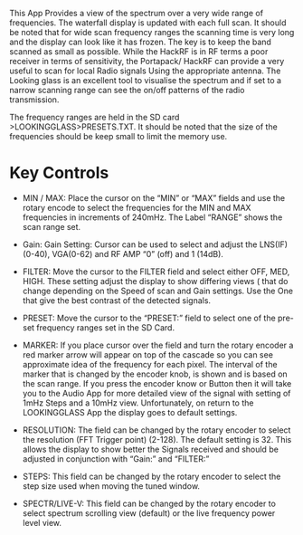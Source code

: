 This App Provides a view of the spectrum over a very wide range of frequencies. The waterfall display is updated with each full scan. It should be noted that for wide scan frequency ranges the scanning time is very long and the display can look like it has frozen. The key is to keep the band scanned as small as possible. While the HackRF is in RF terms a poor receiver in terms of sensitivity, the Portapack/ HackRF can provide a very useful to scan for local Radio signals Using the appropriate antenna. The Looking glass is an excellent tool to visualise the spectrum and if set to a narrow scanning range can see the on/off patterns of the radio transmission.

The frequency ranges are held in the SD card >LOOKINGGLASS>PRESETS.TXT. It should be noted that the size of the frequencies should be keep small to limit the memory use.

# Key Controls 
* MIN / MAX: Place the cursor on the “MIN” or “MAX” fields and use the rotary encode to select the frequencies for the MIN and MAX frequencies in increments of 240mHz. The Label “RANGE” shows the scan range set.

* Gain: Gain Setting:  Cursor can be used to select and adjust the LNS(IF) (0-40), VGA(0-62) and RF AMP “0” (off)  and 1 (14dB).

* FILTER: Move the cursor to the FILTER field and select either OFF, MED, HIGH. These setting adjust the display  to show differing views ( that do change depending on the Speed of scan and  Gain settings.  Use the One that give the best contrast of the detected signals.

* PRESET: Move the cursor to the “PRESET:” field to select one of the pre-set frequency ranges set in the SD Card.

* MARKER: If you place cursor over the field and turn the rotary encoder a red marker arrow will appear on top of the cascade so you can see approximate idea of the frequency for each pixel. The interval of the marker that is changed by the encoder knob, is shown and is based on the scan range. If you press the encoder know or Button then it will take you to the Audio App for more detailed view of the signal with setting of 1mHz Steps and a 10mHz view. Unfortunately, on return to the LOOKINGGLASS App the display goes to default settings.

* RESOLUTION: The field can be changed by the rotary encoder to select the resolution (FFT Trigger point) (2-128). The default setting is 32.  This allows the display to show better the Signals received and should be adjusted in conjunction with “Gain:” and “FILTER:” 

* STEPS: This field can be changed by the rotary encoder to select the step size used when moving the tuned window.

* SPECTR/LIVE-V: This field can be changed by the rotary encoder to select spectrum scrolling view (default) or the live frequency power level view.